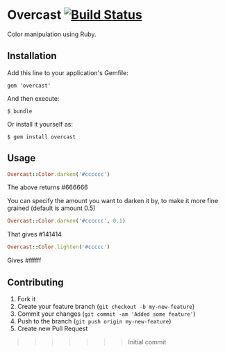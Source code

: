 # Overcast [![Build Status](https://secure.travis-ci.org/jespr/overcast.png)](http://travis-ci.org/jesper/overcast)

Color manipulation using Ruby.

## Installation

Add this line to your application's Gemfile:

    gem 'overcast'

And then execute:

    $ bundle

Or install it yourself as:

    $ gem install overcast

## Usage

```ruby
Overcast::Color.darken('#cccccc')
```

The above returns #666666

You can specify the amount you want to darken it by, to make it more fine grained (default is amount 0.5)

```ruby
Overcast::Color.darken('#cccccc', 0.1)
````

That gives #141414

```ruby
Overcast::Color.lighten('#ccccc')
```

Gives #ffffff


## Contributing

1. Fork it
2. Create your feature branch (`git checkout -b my-new-feature`)
3. Commit your changes (`git commit -am 'Added some feature'`)
4. Push to the branch (`git push origin my-new-feature`)
5. Create new Pull Request
>>>>>>> Initial commit
